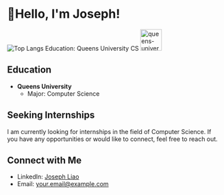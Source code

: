 # 👋Hello, I'm Joseph!
![Top Langs](https://github-readme-stats.vercel.app/api/top-langs/?username=JosephLiao542211&layout=donut&exclude_repo=GMTK2023github-readme-stats&show_icons=true&bg_color=00000000&text_color=FFFFFF)
Education: Queens University CS <img src="https://github.com/JosephLiao542211/JosephLiao542211/assets/100002111/05e7857d-e7ba-44a3-95b7-49fd6e9f8076" alt="queens-university-logo" width="50" height="50">

## Education

- **Queens University**
  - Major: Computer Science
## Seeking Internships

I am currently looking for internships in the field of Computer Science. If you have any opportunities or would like to connect, feel free to reach out.

## Connect with Me

- LinkedIn: [Joseph Liao](https://www.linkedin.com/in/your-linkedin-profile)
- Email: your.email@example.com

